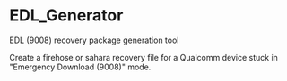 # EDL_Generator
EDL (9008) recovery package generation tool

Create a firehose or sahara recovery file for a Qualcomm device stuck in "Emergency Download (9008)" mode.
